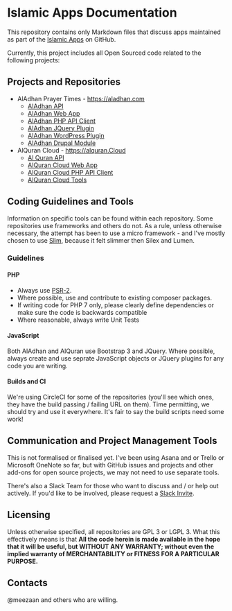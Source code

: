 # Islamic Apps Documentation

This repository contains only Markdown files that discuss apps maintained as part of the <a href="https://github.com/islamic-apps">Islamic Apps</a> on GitHub.

Currently, this project includes all Open Sourced code related to the following projects:

## Projects and Repositories
* AlAdhan Prayer Times - https://aladhan.com
   * <a href="https://github.com/islamic-apps/aladhan-api">AlAdhan API</a>
   * <a href="https://github.com/islamic-apps/aladhan-web-app">AlAdhan Web App</a>
   * <a href="https://github.com/islamic-apps/aladhan-api-client-php">AlAdhan PHP API Client</a>
   * <a href="https://github.com/islamic-apps/aladhan-api-jquery-plugin">AlAdhan JQuery Plugin</a>
   * <a href="https://github.com/islamic-apps/aladhan-wordpress-plugin">AlAdhan WordPress Plugin</a>
   * <a href="https://github.com/islamic-apps/aladhan-drupal-module">AlAdhan Drupal Module</a>
* AlQuran Cloud - https://alquran.Cloud
   * <a href="https://github.com/islamic-apps/alquran-api">Al Quran API</a>
   * <a href="https://github.com/islamic-apps/alquran-web-app">AlQuran Cloud Web App</a>
   * <a href="https://github.com/islamic-apps/alquran-api-client-php">AlQuran Cloud PHP API Client</a>
   * <a href="https://github.com/islamic-apps/alquran-tools">AlQuran Cloud Tools</a>

## Coding Guidelines and Tools
Information on specific tools can be found within each repository. Some repositories use frameworks and others do not. As a rule, unless otherwise necessary, the attempt has been to use a micro framework - and I've mostly chosen to use <a href="https://github.com/slimphp/Slim">Slim</a>, because it felt slimmer then Silex and Lumen.


### Guidelines

#### PHP

* Always use <a href="https://github.com/php-fig/fig-standards/blob/master/accepted/PSR-2-coding-style-guide.md">PSR-2</a>.
* Where possible, use and contribute to existing composer packages.
* If writing code for PHP 7 only, please clearly define dependencies or make sure the code is backwards compatible
* Where reasonable, always write Unit Tests

#### JavaScript

Both AlAdhan and AlQuran use Bootstrap 3 and JQuery. Where possible, always create and use seprate JavaScript objects or JQuery plugins for any code you are writing.

#### Builds and CI
We're using CircleCI for some of the repositories (you'll see which ones, they have the build passing / failing URL on them). Time permitting, we should try and use it everywhere. It's fair to say the build scripts need some work!

## Communication and Project Management Tools
This is not formalised or finalised yet. I've been using Asana and or Trello or Microsoft OneNote so far, but with GitHub issues and projects and other add-ons for open source projects, we may not need to use separate tools.

There's also a Slack Team for those who want to discuss and / or help out actively. If you'd like to be involved, please request a <a href="https://goo.gl/forms/WHnpgg9xrsTVZlY33" target="_blank">Slack Invite</a>.

## Licensing
Unless otherwise specified, all repositories are GPL 3 or LGPL 3. What this effectively means is that **All the code herein is made available in the hope that it will be useful, but WITHOUT ANY WARRANTY; without even the implied warranty of MERCHANTABILITY or FITNESS FOR A PARTICULAR PURPOSE.**

## Contacts

@meezaan and others who are willing.
